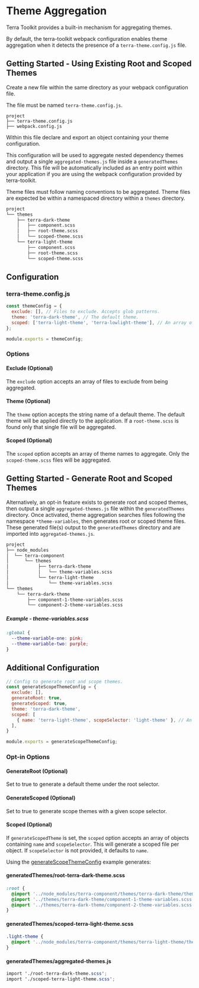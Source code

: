 # Theme Aggregation

Terra Toolkit provides a built-in mechanism for aggregating themes.

By default, the terra-toolkit webpack configuration enables theme aggregation when it detects the presence of a `terra-theme.config.js` file.

## Getting Started - Using Existing Root and Scoped Themes

Create a new file within the same directory as your webpack configuration file.

The file must be named `terra-theme.config.js`.

```
project
├── terra-theme.config.js
├── webpack.config.js
```

Within this file declare and export an object containing your theme configuration.

This configuration will be used to aggregate nested dependency themes and output a single `aggregated-themes.js` file inside a `generatedThemes` directory. This file will be automatically included as an entry point within your application if you are using the webpack configuration provided by terra-toolkit.

Theme files must follow naming conventions to be aggregated. Theme files are expected be within a namespaced directory within a `themes` directory.

```txt
project
└── themes
    ├── terra-dark-theme
    │   ├── component.scss
    │   ├── root-theme.scss
    │   └── scoped-theme.scss
    └── terra-light-theme
        ├── component.scss
        ├── root-theme.scss
        └── scoped-theme.scss
```

## Configuration

### terra-theme.config.js

```js
const themeConfig = {
  exclude: [], // Files to exclude. Accepts glob patterns.
  theme: 'terra-dark-theme', // The default theme.
  scoped: ['terra-light-theme', 'terra-lowlight-theme'], // An array of scoped themes.
};

module.exports = themeConfig;
```
### Options

#### Exclude (Optional)

The `exclude` option accepts an array of files to exclude from being aggregated.

#### Theme (Optional)

The `theme` option accepts the string name of a default theme. The default theme will be applied directly to the application. If a `root-theme.scss` is found only that single file will be aggregated.

#### Scoped (Optional)

The `scoped` option accepts an array of theme names to aggregate. Only the `scoped-theme.scss` files will be aggregated.

## Getting Started - Generate Root and Scoped Themes
Alternatively, an opt-in feature exists to generate root and scoped themes, then output a single `aggregated-themes.js` file within the `generatedThemes` directory. Once activated, theme aggregation searches files following the namespace `*theme-variables`, then generates root or scoped theme files. These generated file(s) output to the `generatedThemes` directory and are imported into `aggregated-themes.js`.

```txt
project
├── node_modules
│  └── terra-component
│      └── themes
│           ├── terra-dark-theme
│           │   └── theme-variables.scss
│           └── terra-light-theme
│               └── theme-variables.scss
└── themes
    └── terra-dark-theme
        ├── component-1-theme-variables.scss
        └── component-2-theme-variables.scss
```

##### Example - theme-variables.scss
```scss
:global {
  --theme-variable-one: pink;
  --theme-variable-two: purple;
}
```

## Additional Configuration

```js
// Config to generate root and scope themes.
const generateScopeThemeConfig = {
  exclude: [],
  generateRoot: true,
  generateScoped: true,
  theme: 'terra-dark-theme',
  scoped: [
    { name: 'terra-light-theme', scopeSelector: 'light-theme' }, // An array of scoped theme config objects.
  ],
}

module.exports = generateScopeThemeConfig;
```

### Opt-in Options

#### GenerateRoot (Optional)
Set to true to generate a default theme under the root selector.

#### GenerateScoped (Optional)

Set to true to generate scope themes with a given scope selector.

#### Scoped (Optional)

If `generateScopedTheme` is set, the `scoped` option accepts an array of objects containing `name` and `scopeSelector`. This will generate a scoped file per object. If `scopeSelector` is not provided, it defaults to `name`.

Using the [generateScopeThemeConfig](###terra-theme.config.js) example generates:

#### generatedThemes/root-terra-dark-theme.scss
####
```scss
:root {
  @import '../node_modules/terra-component/themes/terra-dark-theme/theme-variables.scss';
  @import '../themes/terra-dark-theme/component-1-theme-variables.scss';
  @import '../themes/terra-dark-theme/component-2-theme-variables.scss';
}
```

#### generatedThemes/scoped-terra-light-theme.scss
####
```scss
.light-theme {
  @import '../node_modules/terra-component/themes/terra-light-theme/theme-variables.scss';
}
```

#### generatedThemes/aggregated-themes.js
```scss
import './root-terra-dark-theme.scss';
import './scoped-terra-light-theme.scss';
```
